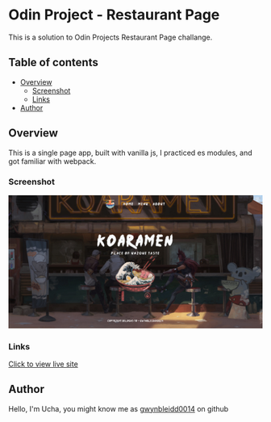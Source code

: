 # Odin Project - Restaurant Page

This is a solution to Odin Projects Restaurant Page challange.

## Table of contents

- [Overview](#overview)
  - [Screenshot](#screenshot)
  - [Links](#links)
- [Author](#author)

## Overview

This is a single page app, built with vanilla js, I practiced es modules, and got familiar with webpack.

### Screenshot

![Desktop View](./screenshot.png)

### Links

[Click to view live site](https://gwynbleidd0014.github.io/restaurant-page/)

## Author

Hello, I'm Ucha, you might know me as [gwynbleidd0014](https://github.com/gwynbleidd0014) on github
